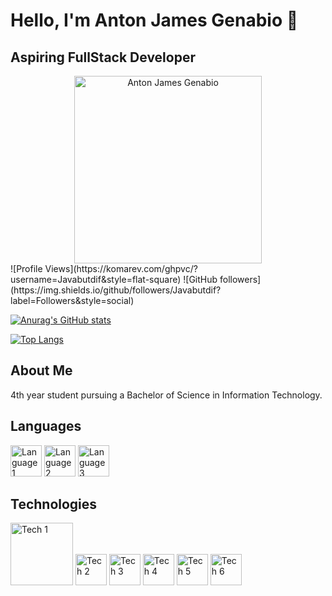 # Hello, I'm Anton James Genabio 👋

## Aspiring FullStack Developer

<div align="center">
  <img src="https://github.com/user-attachments/assets/fe079a20-aee2-4698-9b8e-4dae218352ac" alt="Anton James Genabio" width="300" height="300">
</div>
<div align="left">
  ![Profile Views](https://komarev.com/ghpvc/?username=Javabutdif&style=flat-square)
  ![GitHub followers](https://img.shields.io/github/followers/Javabutdif?label=Followers&style=social)

  [![Anurag's GitHub stats](https://github-readme-stats.vercel.app/api?username=Javabutdif)](https://github.com/anuraghazra/github-readme-stats)

  [![Top Langs](https://github-readme-stats.vercel.app/api/top-langs/?username=Javabutdif)](https://github.com/anuraghazra/github-readme-stats)
</div>

## About Me

4th year student pursuing a Bachelor of Science in Information Technology.

## Languages

<div>
  <img src="https://github.com/Javabutdif/Javabutdif/assets/116171287/f4eae50b-1003-4f3a-b01c-b8b152ae8447" alt="Language 1" width="50">
  <img src="https://github.com/Javabutdif/Javabutdif/assets/116171287/5ed2e8f2-90d1-4608-8a67-7a673bb6e879" alt="Language 2" width="50">
  <img src="https://github.com/Javabutdif/Javabutdif/assets/116171287/0c526a34-86c8-4cab-b8a1-74000527d302" alt="Language 3" width="50">
</div>

## Technologies

<div>
  <img src="https://github.com/user-attachments/assets/079e1e4b-38ee-40c4-8226-436673ab1428" alt="Tech 1" width="100">
  <img src="https://github.com/Javabutdif/Javabutdif/assets/116171287/5f24625b-ccc3-4ce8-8480-3ca7dedf0acb" alt="Tech 2" width="50">
  <img src="https://github.com/Javabutdif/Javabutdif/assets/116171287/cb9029dd-ab60-4e9c-8a31-020f28bf4450" alt="Tech 3" width="50">
  <img src="https://github.com/Javabutdif/Javabutdif/assets/116171287/c2ab8d20-57b1-441c-8f8a-aeb2e0bba9f8" alt="Tech 4" width="50">
  <img src="https://github.com/Javabutdif/Javabutdif/assets/116171287/b2ee4684-2c72-4ff0-9165-e6b0d06d911f" alt="Tech 5" width="50">
  <img src="https://github.com/Javabutdif/Javabutdif/assets/116171287/7a4ccbcf-a33e-4e7d-ba5a-a6c55b082b2b" alt="Tech 6" width="50">
</div>
